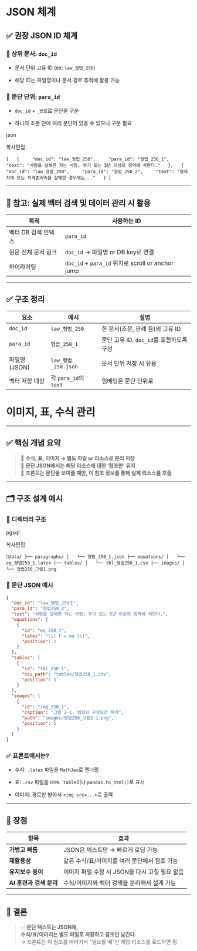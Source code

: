 # JSON 체계
## ✅ 권장 JSON ID 체계

### 🔹 상위 문서: `doc_id`

- 문서 단위 고유 ID (ex: `law_형법_250`)
    
- 해당 ID는 파일명이나 문서 경로 추적에 활용 가능
    

### 🔹 문단 단위: `para_id`

- `doc_id` + `_번호`로 문단을 구분
    
- 하나의 조문 안에 여러 문단이 있을 수 있으니 구분 필요
    

json

복사편집

`[   {     "doc_id": "law_형법_250",     "para_id": "형법_250_1",     "text": "사람을 살해한 자는 사형, 무기 또는 5년 이상의 징역에 처한다."   },   {     "doc_id": "law_형법_250",     "para_id": "형법_250_2",     "text": "형제자매 또는 직계존비속을 살해한 경우에는..."   } ]`

---

## 🧩 참고: 실제 벡터 검색 및 데이터 관리 시 활용

|목적|사용하는 ID|
|---|---|
|벡터 DB 검색 인덱스|`para_id`|
|원문 전체 문서 링크|`doc_id` → 파일명 or DB key로 연결|
|하이라이팅|`doc_id` + `para_id` 위치로 scroll or anchor jump|

---

## ✅ 구조 정리

|요소|예시|설명|
|---|---|---|
|`doc_id`|`law_형법_250`|한 문서(조문, 판례 등)의 고유 ID|
|`para_id`|`형법_250_1`|문단 고유 ID, `doc_id`를 포함하도록 구성|
|파일명 (JSON)|`law_형법_250.json`|문서 단위 저장 시 유용|
|벡터 저장 대상|각 `para_id`의 `text`|임베딩은 문단 단위로|

# 이미지, 표, 수식 관리
---

## ✅ 핵심 개념 요약

> 🔹 **수식, 표, 이미지 → 별도 파일 or 리소스로 분리 저장**  
> 🔹 **문단 JSON에서는 해당 리소스에 대한 ‘참조만’ 유지**  
> 🔹 **프론트는 문단을 보여줄 때만, 이 참조 정보를 통해 실제 리소스를 호출**

---

## 🗂️ 구조 설계 예시

### 📁 디렉터리 구조

pgsql

복사편집

`📂data/ ├── paragraphs/ │   └── 형법_250_1.json ├── equations/ │   └── eq_형법250_1.latex ├── tables/ │   └── tbl_형법250_1.csv ├── images/ │   └── 형법250_그림1.png`

### 🧾 문단 JSON 예시

```json
{
  "doc_id": "law_형법_250조",
  "para_id": "형법250_2",
  "text": "사람을 살해한 자는 사형, 무기 또는 5년 이상의 징역에 처한다.",
  "equations": [
    {
      "id": "eq_250_1",
      "latex": "\\( F = ma \\)",
      "position": 2
    }
  ],
  "tables": [
    {
      "id": "tbl_250_1",
      "csv_path": "tables/형법250_1.csv",
      "position": 3
    }
  ],
  "images": [
    {
      "id": "img_250_1",
      "caption": "그림 2-1. 범죄의 구성요건 체계",
      "path": "images/형법250_그림2-1.png",
      "position": 5
    }
  ]
}

```

### ✅ 프론트에서는?

- 수식: `.latex` 파일을 `MathJax`로 렌더링
    
- 표: `.csv` 파일을 `HTML table`이나 `pandas.to_html()`로 표시
    
- 이미지: 경로만 받아서 `<img src=...>`로 출력
    

---

## 🧠 장점

|항목|효과|
|---|---|
|**가볍고 빠름**|JSON은 텍스트만 → 빠르게 로딩 가능|
|**재활용성**|같은 수식/표/이미지를 여러 문단에서 참조 가능|
|**유지보수 용이**|이미지 파일 수정 시 JSON을 다시 고칠 필요 없음|
|**AI 훈련과 검색 분리**|수식/이미지와 벡터 검색을 분리해서 설계 가능|

---

## 🎯 결론

> ✅ **문단 텍스트는 JSON에,  
> 수식/표/이미지는 별도 파일로 저장하고 참조만 남긴다.**  
> → 프론트는 이 참조를 따라가서 "필요할 때"만 해당 리소스를 로드하면 됨.